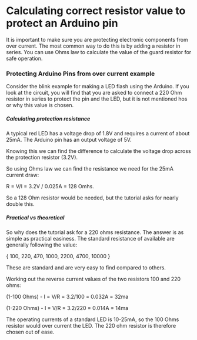 # Calculating correct resistor value to protect an Arduino pin

It is important to make sure you are protecting electronic components from over current. The most common way to do this is by adding a resistor in series. You can use Ohms law to calculate the value of the guard resistor for safe operation.

### Protecting Arduino Pins from over current example

Consider the blink example for making a LED flash using the Arduino. If you look at the circuit, you will find that you are asked to connect a 220 Ohm resistor in series to protect the pin and the LED, but it is not mentioned hos or why this value is chosen.

##### Calculating protection resistance

A typical red LED has a voltage drop of 1.8V and requires a current of about 25mA. The Arduino pin has an output voltage of 5V.

Knowing this we can find the difference to calculate the voltage drop across the protection resistor (3.2V).

So using Ohms law we can find the resistance we need for the 25mA current draw:

R = V/I = 3.2V / 0.025A = 128 Omhs.

So a 128 Ohm resistor would be needed, but the tutorial asks for nearly double this.

##### Practical vs theoretical

So why does the tutorial ask for a 220 ohms resistance. The answer is as simple as practical easiness. The standard resistance of available are generally following the value:

{ 100, 220, 470, 1000, 2200, 4700, 10000 }

These are standard and are very easy to find compared to others.

Working out the reverse current values of the two resistors 100 and 220 ohms:

(1-100 Ohms) - I = V/R = 3.2/100 = 0.032A = 32ma

(1-220 Ohms) - I = V/R = 3.2/220 = 0.014A = 14ma

The operating currents of a standard LED is 10-25mA, so the 100 Ohms resistor would over current the LED. The 220 ohm resistor is therefore chosen out of ease.
